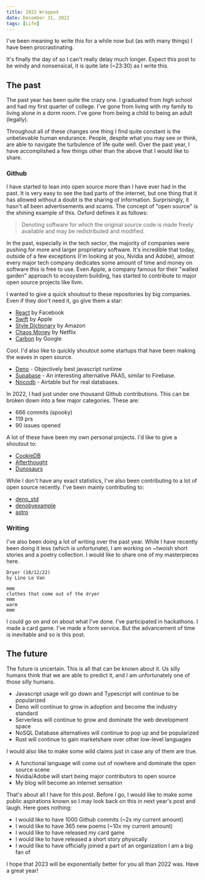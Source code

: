 ```yaml
---
title: 2022 Wrapped
date: December 31, 2022
tags: [Life]
---
```

I've been meaning to write this for a while now but (as with many things) I have been procrastinating. 

It's finally the day of so I can't really delay much longer. Expect this post to be windy and nonsensical, it is quite late (~23:30) as I write this.

## The past

The past year has been quite the crazy one. I graduated from high school and had my first quarter of college. I've gone from living with my family to living alone in a dorm room. I've gone from being a child to being an adult (legally). 

Throughout all of these changes one thing I find quite constant is the unbelievable human endurance. People, despite what you may see or think, are able to navigate the turbulence of life quite well. Over the past year, I have accomplished a few things other than the above that I would like to share.

### Github

I have started to lean into open source more than I have ever had in the past. It is very easy to see the bad parts of the internet, but one thing that it has allowed without a doubt is the sharing of information. Surprisingly, it hasn't all been advertisements and scams. The concept of "open source" is the shining example of this. Oxford defines it as follows:

> Denoting software for which the original source code is made freely available and may be redistributed and modified.

In the past, especially in the tech sector, the majority of companies were pushing for more and larger proprietary software. It's incredible that today, outside of a few exceptions (I'm looking at you, Nvidia and Adobe), almost every major tech company dedicates some amount of time and money on software this is free to use. Even Apple, a company famous for their "walled garden" approach to ecosystem building, has started to contribute to major open source projects like llvm.

I wanted to give a quick shoutout to these repositories by big companies. Even if they don't need it, go give them a star:
- [React](https://github.com/facebook/react) by Facebook
- [Swift](https://github.com/apple/swift) by Apple
- [Style Dictionary](https://github.com/amzn/style-dictionary) by Amazon
- [Chaos Money](https://github.com/Netflix/chaosmonkey) by Netflix
- [Carbon](https://github.com/carbon-language/carbon-lang) by Google

Cool. I'd also like to quickly shoutout some startups that have been making the waves in open source.
- [Deno](https://deno.land) - Objectively best javascript runtime
- [Supabase](https://supabase.com) - An interesting alternative PAAS, similar to Firebase.
- [Nocodb](https://www.nocodb.com) - Airtable but for real databases.

In 2022, I had just under one thousand Github contributions. This can be broken down into a few major categories. These are:
- 666 commits (spooky)
- 119 prs
- 90 issues opened

A lot of these have been my own personal projects. I'd like to give a shoutout to:
- [CookieDB](https://github.com/cookiedb/CookieDB)
- [Afterthought](https://github.com/lino-levan/afterthought)
- [Dunosaurs](https://github.com/dunosaurs)

While I don't have any exact statistics, I've also been contributing to a lot of open source recently. I've been mainly contributing to:
- [deno_std](https://github.com/denoland/deno_std)
- [denobyexample](https://github.com/denoland/denobyexample)
- [astro](https://github.com/withastro)

### Writing

I've also been doing a lot of writing over the past year. While I have recently been doing it less (which is unfortunate), I am working on ~twoish short stories and a poetry collection. I would like to share one of my masterpieces here.

```
Dryer (10/12/22)
by Lino Le Van

mmm
clothes that come out of the dryer
mmm
warm
mmm
```

I could go on and on about what I've done. I've participated in hackathons. I made a card game. I've made a form service. But the advancement of time is inevitable and so is this post.

## The future

The future is uncertain. This is all that can be known about it. Us silly humans think that we are able to predict it, and I am unfortunately one of those silly humans. 

- Javascript usage will go down and Typescript will continue to be popularized
- Deno will continue to grow in adoption and become the industry standard
- Serverless will continue to grow and dominate the web development space
- NoSQL Database alternatives will continue to pop up and be popularized
- Rust will continue to gain marketshare over other low-level languages

I would also like to make some wild claims just in case any of them are true.

- A functional language will come out of nowhere and dominate the open source scene
- Nvidia/Adobe will start being major contributors to open source
- My blog will become an internet sensation

That's about all I have for this post. Before I go, I would like to make some public aspirations known so I may look back on this in next year's post and laugh. Here goes nothing:
- I would like to have 1000 Github commits (~2x my current amount)
- I would like to have 365 new poems (~10x my current amount)
- I would like to have released my card game
- I would like to have released a short story physically
- I would like to have officially joined a part of an organization I am a big fan of

I hope that 2023 will be exponentially better for you all than 2022 was. Have a great year!